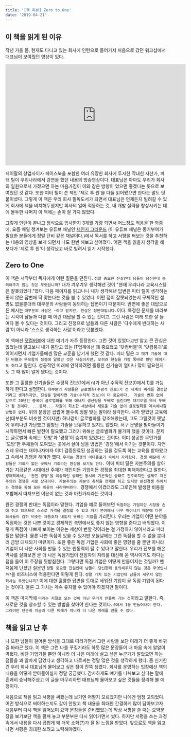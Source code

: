 ```yaml
---
title: '[책 리뷰] Zero to One'
date: '2019-04-21'
---
```


## 이 책을 읽게 된 이유

작년 가을 쯤, 현재도 다니고 있는 회사에 인턴으로 들어가서 처음으로 갔던 워크샵에서 대표님이 보여줬던 영상이 있다.

<iframe width="560" height="315" src="https://www.youtube.com/embed/KEcSW9XFNeE" frameborder="0" allow="accelerometer; autoplay; encrypted-media; gyroscope; picture-in-picture" allowfullscreen></iframe>

페이팔의 창업자이자 페이스북을 포함한 여러 유망한 회사에 투자한 막대한 자산가, 피터 틸이 우리나라에서 강연을 했던 내용의 방송영상이다.
대표님은 아마도 우리가 회사의 일원으로서 가졌으면 하는 마음가짐이 이와 같은 방향이 었으면 좋겠다는 뜻으로 보여줬던 것 같다.
또한 피터 틸이 쓴 책인 '제로 투 원'을 다들 읽어봤으면 한다는 말도 덧붙이셨다. 
그렇게 이 책은 우리 회사 필독도서가 되면서 대표님은 언제든지 빌려갈 수 있게 회사에 책을 비치해두셨지만
회사의 일에 적응하는 것, 내 개발 실력을 향상시키는 데에 몰두한 나머지 이 책에는 손이 잘 가지 않았다.

그렇게 인턴이 끝나고 정식으로 입사한지 3개월 가량 되면서 어느정도 적응을 한 와중에, 
요즘 매일 챙겨보는 유튜브 채널인 [체인지 그라운드](https://www.youtube.com/channel/UCtfGLmp6xMwvPoYpI-A5Kdg) 
(이 유튜브 채널은 동기부여가 필요한 분들에게 정말 단비 같은 채널이다.)에서 
독서를 하고 서평을 써보는 것을 추천하는 내용의 영상을 보게 되면서 나도 한번 해보고 싶어졌다.
어떤 책을 읽을지 생각을 해보다가 '제로 투 원'이 생각났고 바로 빌려서 읽기 시작했다.

## Zero to One

이 책은 시작부터 독자에게 이런 질문을 던진다. `정말 중요한 진실인데 남들이 당신한테 동의해주지 않는 것은 무엇입니까?`
내가 겨우겨우 생각해낸 것이 "현재 우리나라 교육시스템은 잘못되었다."였다. 다음 페이지를 읽고나니 내가 생각해낸 답변은
피터 틸이 생각하는 좋지 않은 답변에 딱 맞는다는 것을 볼 수 있었다. 어떤 점이 잘못되었는지 구체적인 설명도 없을뿐더러
대부분의 사람들이 동의하는 답변이기 때문이다. 반면에 좋은 대답으로 든 예시는 `대부분의 사람은 ~라고 믿지만, 진실은 정반대입니다.`이다.
특정한 문제를 바라보는 시각이 남들과 다를 때 이런 대답을 할 수 있는 것이고, 그런 사람은 미래 또한 잘 들여다 볼 수 있다는 것이다.
그리고 진정으로 남들과 다른 사람은 '다수에게 반대하는 사람'이 아니라 '스스로 생각하는 사람'이라고 덧붙였다.

이 책에선 [닷컴버블](https://ko.wikipedia.org/wiki/%EB%8B%B7%EC%BB%B4_%EB%B2%84%EB%B8%94)에 대한 얘기가 자주 등장한다.
그런 것이 있었다고만 알고 큰 관심은 없었는데 알고보니 내가 몸담고 있는 IT업계에선 꽤 중요했고 '닷컴버블'이 '닷컴붕괴'로 이어지면서
기업가들에겐 많은 교훈을 남기게 했던 것 같다. 
피터 틸은 `그 때가 기술에 대한 버블과 무모함이 정점에 달했던 것은 사실이지만, 오히려 현실을 가장 똑바로 봤던 때이기도 하다`고 말한다. 
성공적인 미래에 안착하려면 훌륭한 신기술이 얼마나 많이 필요한지도 그 때 많이 알게 됐다는 것이다.

또한 그 훌륭한 신기술들은 수평적 진보(1에서 n)가 아닌 수직적 진보(0에서 1)를 가능하게 한다고 설명한다.
`대부분의 사람들은 글로벌화(수평적 진보)가 전 세계의 미래를 결정할 거라고 생각하지만, 진실을 말하자면 기술(수직적 진보)이 더 중요하다. 
기술의 변화 없이 앞으로 20년간 중국이 글로벌화를 위해 에너지 생산량을 두배로 늘린다면 대기오염 역시 두배가 될 것이다.
...중략... 자원이 희소한 세상에서 새로운 기술 없이 글로벌화를 계속해나갈 방법은 없다.`
위의 문장은 곱씹어 볼수록 정말 맞는 말이라 생각한다. 내가 받았던 교육에선(대부분도 비슷할 것이지만) 하나같이 글로벌화를 강조해왔는데,
그도 그럴것이 옛날에 우리나란 가난했고 엄청난 기술을 보유하고 있지도 않았다. 서구 문명을 받아들이기 시작하면서 빠른 발전이 필요했고
그러기 위해선 글로벌화가 불가피 했을 것이다. 문제는 글로벌화 속에는 '모방'과 '경쟁'이 숨겨져 있었다는 것이다.
이미 성공한 무언가를 '모방'한 주체들이 모여있는 곳에서 살아 남을 방법은 '경쟁'에서 이기는 것뿐이다.
자연스레 우리는 태어나자마자 이미 검증완료된 성공하는 길을 걷도록 하는 교육을 받아왔고 그 속에서 경쟁을 해야만 했다.
`우리는 경쟁의 이데올로기 속에서 자라왔다. 경쟁 때문에 사람들은 기회가 없는 곳에서 기회라는 환상을 보기도 한다.`
이에 피터 틸은 자본주의를 살아가는 지금같은 시대에선 주체가 개인이든 기업이든 경쟁을 최대한 피해야한다고 말한다. 
`경제학에서는 '완전 경쟁'을 이상적인 상태인 동시에 기본적인 상태로 간주하지만 실제로 자본주의와 경쟁은 서로 상극이다. 자본주의는 자본의 축적을 전제로 하고 있지만 완전경쟁 하에서는 경쟁을 통해 모든 이윤이 사라져버린다.`
경쟁에서 이겼더라도 그로인해 발생한 비용을 포함해서 따져보면 이윤이 없는 것과 마찬가지라는 것이다.

완전 경쟁의 반대는 독점이라 말한다. 기업을 예로 들어보면 `독점하는 기업이란 시장을 손에 쥐고 있으므로 스스로 가격을 결정할 수 있고
자기 분야에서 너무 뛰어나기 때문에 다른 회사들이 감히 비슷한 제품조차 내놓지 못하는 기업`을 가리킨다.
우리는 기업이 어떤 분야를 독점하는 것은 나쁜 것이고 경제적인 측면에서도 좋지 않는 영향을 준다고 배워왔다.
이렇게 독점이 나쁘게 보이는 이유는 세상이 변할 것이라는 걸 가정하지 않아서라고 피터 틸은 말한다.
물론 나쁜 독점이 있을 수 있지만 오늘날에는 그런 독점을 할 수 없을 뿐더러 금방 대체되기 마련이다.
또한 좋은 독점 기업은 사회에 좋은 영향을 줄 뿐만 아니라 기업이 더 나은 사회를 만들 수 있는 원동력이 될 수 있다고 말한다.
우리가 진보를 해온 역사를 살펴보면 곧 더 나은 독점기업이 전임자의 자리를 대신해 온 역사이기도 하다는 점을 들어 이 주장을 뒷받침한다.
그렇다면 독점 기업은 어떻게 만들어지는 것일까? 맨 처음에 던졌던 질문인 `정말 중요한 진실인데 남들이 당신한테 동의해주지 않는 것은 무엇입니까?`을 비즈니스에 적용한다면 이렇게 된다.
`정말 가치 있는 기업인데 남들이 세우지 않는 회사는 무엇입니까?` 이에 대한 훌륭한 답변을 토대로 세워진 기업이 곧 독점 기업이 된다는 것이다. 물론 그 가치는 계속 유지할 수 있어야 하겠지만 말이다.

이 책은 마지막에 `미래는 저절로 오는 것이 아닌 우리가 만들어 가는 것`이라고 말한다. 즉, 새로운 것을 창조할 수 있는 방법을 찾아야 한다는 것이다. 
`0에서 1을 만들어내야 한다. 그래야만 단순히 지금과 다른 미래가 아니라 더 나은 미래를 만들 수 있다.`

## 책을 읽고 난 후

나 또한 남들이 걸어온 방식을 그대로 따라가면서 그런 사람들 보단 미래가 더 좋게 바뀌길 바라곤 했다.
이 책은 그런 나를 꾸짖기라도 하듯 많은 문장들이 내 마음 속에 알알이 박혔다.
비단 기업가들 뿐만 아니라 더 나은 미래에 살고 싶은 누군가가 알았으면 하는 점들을 꽤 알차게 담았다고 생각하고 나로써는 정말 많은 것을 생각하게 했다.
좀 신기한건 우리 회사 대표님께 물어보고 싶은 점이 잔뜩 생겼다. 회사를 운영하는 입장에선 책의 내용을 어떻게 받아들이실지 정말 궁금했다.
감사하게도 얘기를 나눠보고 싶다는 말에 흔쾌히 승낙해주셨고 이 글을 마무리하면 대표님께 물어보고 싶은 것들을 정리해 볼 예정이다.

처음으로 책을 읽고 서평을 써봤는데 보기엔 어떨지 모르겠지만 나에겐 엄청 고되었다. 어떤 방식으로 써야하는지도 감이 안왔고 책 내용을 최대한 간결하게 많이 담아보고자 처음부터 다시 책을 읽어보며 요약 문장들을 준비했었는데 막상 서평을 쓸 때는 요약문장을 보기보단 책을 펼쳐 놓고 부분부분 다시 읽어가면서 썼다. 하지만 서평을 쓰는 과정속에서 내용을 다시 곱씹게 돼 더욱 소화(?)가 잘 된 느낌을 받았다. 앞으로도 책을 읽고나면 서평은 최대한 쓰려고 노력해야겠다.
